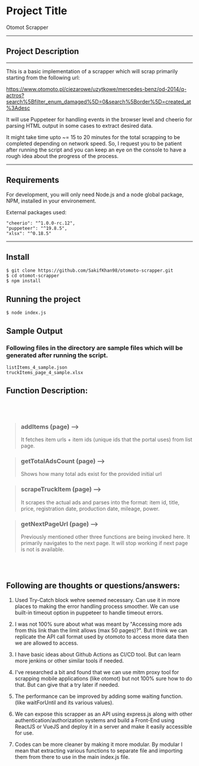 # Project Title

Otomot Scrapper

---

## Project Description

---

This is a basic implementation of a scrapper which will scrap primarily starting from the following url:

https://www.otomoto.pl/ciezarowe/uzytkowe/mercedes-benz/od-2014/q-actros?search%5Bfilter_enum_damaged%5D=0&search%5Border%5D=created_at%3Adesc

It will use Puppeteer for handling events in the browser level and cheerio for parsing HTML output in some cases to extract desired data.

It might take time upto ~= 15 to 20 minutes for the total scrapping to be completed depending on network speed. So, I request you to be patient after running the script and you can keep an eye on the console to have a rough idea about the progress of the process.

---

## Requirements

For development, you will only need Node.js and a node global package, NPM, installed in your environement.

External packages used:

    "cheerio": "^1.0.0-rc.12",
    "puppeteer": "^19.8.5",
    "xlsx": "^0.18.5"

---

## Install

    $ git clone https://github.com/SakifKhan98/otomoto-scrapper.git
    $ cd otomot-scrapper
    $ npm install

## Running the project

    $ node index.js

## Sample Output

### Following files in the directory are sample files which will be generated after running the script.

    listItems_4_sample.json
    truckItems_page_4_sample.xlsx

## Function Description:

<br/><br/>

> ### addItems (page) -->
>
> It fetches item urls + item ids (unique ids that the portal uses) from list page.

> ### getTotalAdsCount (page) -->
>
> Shows how many total ads exist for the provided initial url

> ### scrapeTruckItem (page) -->
>
> It scrapes the actual ads and parses into the format: item id, title, price, registration date, production date, mileage, power.

> ### getNextPageUrl (page) -->
>
> Previously mentioned other three functions are being invoked here.
> It primarily navigates to the next page. It will stop working if next page is not is available.

<br/><br/>

## Following are thoughts or questions/answers:

1. Used Try-Catch block wehre seemed necessary. Can use it in more places to making the error handling process smoother. We can use built-in timeout option in puppeteer to handle timeout errors.

2. I was not 100% sure about what was meant by "Accessing more ads from this link than the limit allows (max 50 pages)?". But I think we can replicate the API call format used by otomoto to access more data then we are allowed to access.

3. I have basic ideas about Github Actions as CI/CD tool. But can learn more jenkins or other similar tools if needed.

4. I've researched a bit and found that we can use mitm proxy tool for scrapping mobile applications (like otomot) but not 100% sure how to do that. But can give that a try later if needed.

5. The performance can be improved by adding some waiting function. (like waitForUntil and its various values).

6. We can expose this scrapper as an API using express.js along with other authentication/authorization systems and build a Front-End using ReactJS or VueJS and deploy it in a server and make it easily accessible for use.

7. Codes can be more cleaner by making it more modular. By modular I mean that extracting various functions to separate file and importing them from there to use in the main index.js file.
